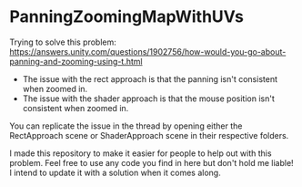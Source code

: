 # PanningZoomingMapWithUVs

Trying to solve this problem: https://answers.unity.com/questions/1902756/how-would-you-go-about-panning-and-zooming-using-t.html

- The issue with the rect approach is that the panning isn't consistent when zoomed in.
- The issue with the shader approach is that the mouse position isn't consistent when zoomed in.

You can replicate the issue in the thread by opening either the RectApproach scene or ShaderApproach scene in their respective folders.

I made this repository to make it easier for people to help out with this problem. Feel free to use any code you find in here but don't hold me liable! I intend to update it with a solution when it comes along. 
